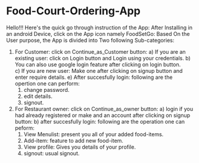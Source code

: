 # Food-Court-Ordering-App
Hello!!!
Here's the quick go through instruction of the App:
After Installing in an android Device, click on the App icon namely FoodSetGo:
Based On the User purpose, the App is divided into Two following Sub-categories:
1) For Customer:
   click on Continue_as_Customer button:
   a) If you are an existing user:
      click on Login button and Login using your credentials.
   b) You can also use google login feature after clicking on login button.   
   c) If you are new user:
      Make one after clicking on signup button and enter require details. 
   e) After succesfully login:
      following are the opertion one can perform:
      1) change password.
      2) edit details.
      3) signout.
2) For Restaurant owner:
   click on Continue_as_owner button:
   a) login if you had already registered or make and an account after clicking on signup button:
   b) after succesfully login:
      following are the operation one can peform:
      1) View Menulist: present you all of your added food-items.
      2) Add-item: feature to add new food-item.
      3) View profile: Gives you details of your profile.
      4) signout: usual signout.

       
   
   


